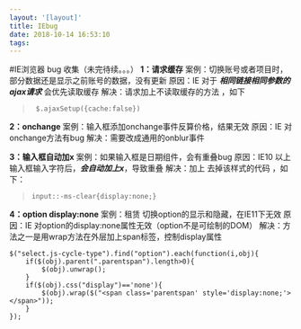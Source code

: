 ```yaml
---
layout: '[layout]'
title: IEbug
date: 2018-10-14 16:53:10
tags:
---
```

#IE浏览器 bug 收集（未完待续。。。）
**1：请求缓存**
案例：切换账号或者项目时，部分数据还是显示之前账号的数据，没有更新
原因：IE 对于 ***相同链接相同参数的ajax请求*** 会优先读取缓存
解决：请求加上不读取缓存的方法 ，如下
>` $.ajaxSetup({cache:false})`

**2：onchange**
案例：输入框添加onchange事件反算价格，结果无效
原因：IE 对onchange方法有bug
解决：需要改成通用的onblur事件

**3：输入框自动加x**
案例：如果输入框是日期组件，会有重叠bug
原因：IE10 以上 输入框输入字符后，***会自动加上x***，导致重叠
解决：加上 去掉该样式的代码  ，如下：
>`input::-ms-clear{display:none;}`

**4：option display:none**
案例：租赁 切换option的显示和隐藏，在IE11下无效
原因：IE 对option的display:none属性无效（option不是可绘制的DOM）
解决：方法之一是用wrap方法在外层加上span标签，控制display属性 
```
$("select.js-cycle-type").find("option").each(function(i,obj){
    if($(obj).parent(".parentspan").length>0){
        $(obj).unwrap();
    }
    if($(obj).css("display")=='none'){
        $(obj).wrap($("<span class='parentspan' style='display:none;'></span>"));
    }
});
```